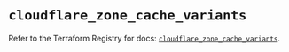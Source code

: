 # `cloudflare_zone_cache_variants`

Refer to the Terraform Registry for docs: [`cloudflare_zone_cache_variants`](https://registry.terraform.io/providers/cloudflare/cloudflare/5.10.0/docs/resources/zone_cache_variants).
